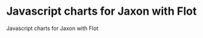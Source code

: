 Javascript charts for Jaxon with Flot
=====================================

Javascript charts for Jaxon with Flot
